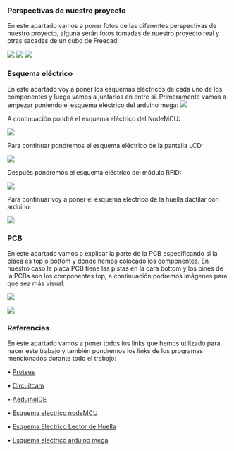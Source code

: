 ### Perspectivas de nuestro proyecto
En este apartado vamos a poner fotos de las diferentes perspectivas de nuestro proyecto, alguna serán fotos tomadas de nuestro proyecto real y otras sacadas de un cubo de Freecad:

![](https://raw.githubusercontent.com/Jon123456789-cmd/Control-de-acceso-con-base-de-datos/master/imagenes/IMG_20200207_155804.jpg)
![](https://raw.githubusercontent.com/Jon123456789-cmd/Control-de-acceso-con-base-de-datos/master/imagenes/IMG_20200207_155903.jpg)
![](https://raw.githubusercontent.com/Jon123456789-cmd/Control-de-acceso-con-base-de-datos/master/imagenes/ggg.png)

### Esquema eléctrico
En este apartado voy a poner los esquemas eléctricos de cada uno de los componentes y luego vamos a juntarlos en entre sí. Primeramente vamos a empezar poniendo el esquema eléctrico del arduino mega:
![](https://raw.githubusercontent.com/Jon123456789-cmd/Control-de-acceso-con-base-de-datos/master/imagenes/esquema%201.png)

A continuación pondré el esquema eléctrico del NodeMCU:


![](https://raw.githubusercontent.com/Jon123456789-cmd/Control-de-acceso-con-base-de-datos/master/imagenes/esquema%202.png)

Para continuar pondremos el esquema eléctrico de la pantalla LCD:

![](https://raw.githubusercontent.com/Jon123456789-cmd/Control-de-acceso-con-base-de-datos/master/imagenes/esquema%203.png)

Después pondremos el esquema eléctrico del módulo RFID:

![](https://raw.githubusercontent.com/Jon123456789-cmd/Control-de-acceso-con-base-de-datos/master/imagenes/Esquema%204.png)

Para continuar voy a poner el esquema eléctrico de la huella dactilar con arduino:

![](https://raw.githubusercontent.com/Jon123456789-cmd/Control-de-acceso-con-base-de-datos/master/imagenes/esquema%205.png)

### PCB
En este apartado vamos a explicar la parte de la PCB especificando si la placa es top o bottom y donde hemos colocado los componentes. 
En nuestro caso la placa PCB tiene las  pistas en la cara  bottom y los pines de la PCBs son los componentes top, a continuación podremos imágenes para que sea más visual:

![](https://raw.githubusercontent.com/Jon123456789-cmd/Control-de-acceso-con-base-de-datos/master/imagenes/pcbs.png)

![](https://raw.githubusercontent.com/Jon123456789-cmd/Control-de-acceso-con-base-de-datos/master/imagenes/pcb%20pines%20de%20alimentacion.png)

### Referencias

En este apartado vamos a poner todos los links que hemos utilizado para hacer este trabajo y también pondremos los links de los programas mencionados durante todo el trabajo:

•	[Proteus](https://www.labcenter.com/)

•	[Circuitcam](https://www.circuitcam.com/)

•	[AeduinoIDE](https://www.arduino.cc/en/Main/Software)

•	[Esquema electrico nodeMCU](https://www.hwlibre.com/wp-content/uploads/2018/04/diagrama.jpg)

•	[Esquema Electrico Lector de Huella](https://www.hwlibre.com/wp-content/uploads/2018/04/diagrama.jpg)

•	[Esquema electrico arduino mega](https://www.arduino.cc/en/uploads/Main/arduino-mega2560-schematic.pdf)

